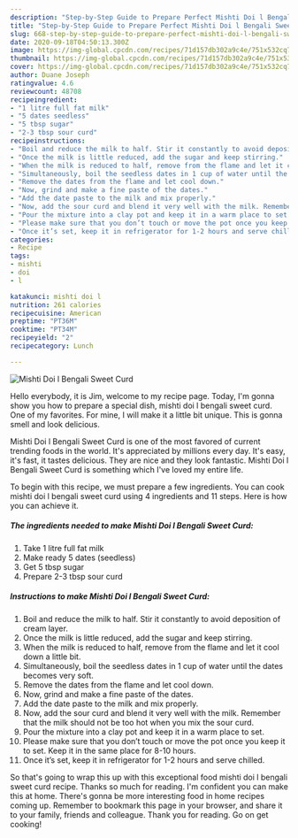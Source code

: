 ```yaml
---
description: "Step-by-Step Guide to Prepare Perfect Mishti Doi l Bengali Sweet Curd"
title: "Step-by-Step Guide to Prepare Perfect Mishti Doi l Bengali Sweet Curd"
slug: 668-step-by-step-guide-to-prepare-perfect-mishti-doi-l-bengali-sweet-curd
date: 2020-09-18T04:50:13.300Z
image: https://img-global.cpcdn.com/recipes/71d157db302a9c4e/751x532cq70/mishti-doi-l-bengali-sweet-curd-recipe-main-photo.jpg
thumbnail: https://img-global.cpcdn.com/recipes/71d157db302a9c4e/751x532cq70/mishti-doi-l-bengali-sweet-curd-recipe-main-photo.jpg
cover: https://img-global.cpcdn.com/recipes/71d157db302a9c4e/751x532cq70/mishti-doi-l-bengali-sweet-curd-recipe-main-photo.jpg
author: Duane Joseph
ratingvalue: 4.6
reviewcount: 48708
recipeingredient:
- "1 litre full fat milk"
- "5 dates seedless"
- "5 tbsp sugar"
- "2-3 tbsp sour curd"
recipeinstructions:
- "Boil and reduce the milk to half. Stir it constantly to avoid deposition of cream layer."
- "Once the milk is little reduced, add the sugar and keep stirring."
- "When the milk is reduced to half, remove from the flame and let it cool down a little bit."
- "Simultaneously, boil the seedless dates in 1 cup of water until the dates becomes very soft."
- "Remove the dates from the flame and let cool down."
- "Now, grind and make a fine paste of the dates."
- "Add the date paste to the milk and mix properly."
- "Now, add the sour curd and blend it very well with the milk. Remember that the milk should not be too hot when you mix the sour curd."
- "Pour the mixture into a clay pot and keep it in a warm place to set."
- "Please make sure that you don’t touch or move the pot once you keep it to set. Keep it in the same place for 8-10 hours."
- "Once it’s set, keep it in refrigerator for 1-2 hours and serve chilled."
categories:
- Recipe
tags:
- mishti
- doi
- l

katakunci: mishti doi l 
nutrition: 261 calories
recipecuisine: American
preptime: "PT36M"
cooktime: "PT34M"
recipeyield: "2"
recipecategory: Lunch

---
```



![Mishti Doi l Bengali Sweet Curd](https://img-global.cpcdn.com/recipes/71d157db302a9c4e/751x532cq70/mishti-doi-l-bengali-sweet-curd-recipe-main-photo.jpg)

Hello everybody, it is Jim, welcome to my recipe page. Today, I'm gonna show you how to prepare a special dish, mishti doi l bengali sweet curd. One of my favorites. For mine, I will make it a little bit unique. This is gonna smell and look delicious.



Mishti Doi l Bengali Sweet Curd is one of the most favored of current trending foods in the world. It's appreciated by millions every day. It's easy, it's fast, it tastes delicious. They are nice and they look fantastic. Mishti Doi l Bengali Sweet Curd is something which I've loved my entire life.


To begin with this recipe, we must prepare a few ingredients. You can cook mishti doi l bengali sweet curd using 4 ingredients and 11 steps. Here is how you can achieve it.

<!--inarticleads1-->

##### The ingredients needed to make Mishti Doi l Bengali Sweet Curd:

1. Take 1 litre full fat milk
1. Make ready 5 dates (seedless)
1. Get 5 tbsp sugar
1. Prepare 2-3 tbsp sour curd




<!--inarticleads2-->

##### Instructions to make Mishti Doi l Bengali Sweet Curd:

1. Boil and reduce the milk to half. Stir it constantly to avoid deposition of cream layer.
1. Once the milk is little reduced, add the sugar and keep stirring.
1. When the milk is reduced to half, remove from the flame and let it cool down a little bit.
1. Simultaneously, boil the seedless dates in 1 cup of water until the dates becomes very soft.
1. Remove the dates from the flame and let cool down.
1. Now, grind and make a fine paste of the dates.
1. Add the date paste to the milk and mix properly.
1. Now, add the sour curd and blend it very well with the milk. Remember that the milk should not be too hot when you mix the sour curd.
1. Pour the mixture into a clay pot and keep it in a warm place to set.
1. Please make sure that you don’t touch or move the pot once you keep it to set. Keep it in the same place for 8-10 hours.
1. Once it’s set, keep it in refrigerator for 1-2 hours and serve chilled.




So that's going to wrap this up with this exceptional food mishti doi l bengali sweet curd recipe. Thanks so much for reading. I'm confident you can make this at home. There's gonna be more interesting food in home recipes coming up. Remember to bookmark this page in your browser, and share it to your family, friends and colleague. Thank you for reading. Go on get cooking!
